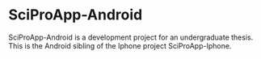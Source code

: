 SciProApp-Android
=================

SciProApp-Android is a development project for an undergraduate thesis. This is the Android sibling of the Iphone project SciProApp-Iphone.